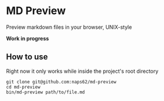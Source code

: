 # MD Preview

Preview markdown files in your browser, UNIX-style

**Work in progress**

## How to use

Right now it only works while inside the project's root directory

```
git clone git@github.com:naps62/md-preview
cd md-preview
bin/md-preview path/to/file.md
```
